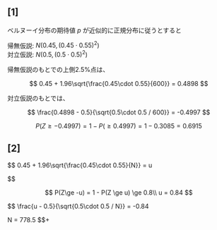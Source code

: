 ## [1]
ベルヌーイ分布の期待値 $p$ が近似的に正規分布に従うとすると  

帰無仮説: $N(0.45, (0.45\cdot 0.55)^2)$  
対立仮説: $N(0.5, (0.5\cdot 0.5)^2)$  

帰無仮説のもとでの上側2.5%点は、

$$
0.45 + 1.96\sqrt{\frac{0.45\cdot 0.55}{600}} = 0.4898
$$

対立仮説のもとでは、

$$
\frac{0.4898 - 0.5}{\sqrt{0.5\cdot 0.5 / 600}} = -0.4997
$$

$$
P(Z\ge-0.4997) = 1 - P(\ge 0.4997) = 1-0.3085 = 0.6915
$$

## [2]

$$
0.45 + 1.96\sqrt{\frac{0.45\cdot 0.55}{N}} = u

$$

$$
P(Z\ge -u) = 1 - P(Z \ge u) \ge 0.8\\
u = 0.84
$$

$$
\frac{u - 0.5}{\sqrt{0.5\cdot 0.5 / N}} = -0.84

N = 778.5
$$+